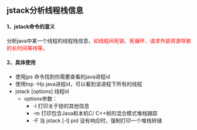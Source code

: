 ## jstack分析线程栈信息



#### 1、jstack命令的意义

分析java中某一个线程的线程栈信息，<font color="red">如线程间死锁、死循环、请求外部资源导致的长时间等待等。</font>



#### 2、具体使用

- 使用jps 命令找到你需要查看的java进程id
- 使用top -Hp java进程id，可以看到该进程下所有的线程
- jstack [options] 线程id
  - options参数：
    - -l  打印关于锁的其他信息
    - -m 打印包含Java和本机C/ C++帧的混合模式堆栈跟踪
    - -F 当 jstack [-l] pid 没有响应时，强制打印一个堆栈转储